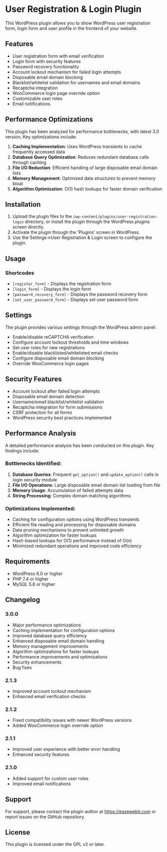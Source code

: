 # User Registration & Login Plugin

This WordPress plugin allows you to show WordPress user registration form, login form and user profile in the frontend of your website.

## Features

- User registration form with email verification
- Login form with security features  
- Password recovery functionality
- Account lockout mechanism for failed login attempts
- Disposable email domain blocking
- Blacklist/whitelist validation for usernames and email domains
- Recaptcha integration
- WooCommerce login page override option
- Customizable user roles
- Email notifications

## Performance Optimizations

This plugin has been analyzed for performance bottlenecks, with latest 3.0 version, Key optimizations include:

1. **Caching Implementation**: Uses WordPress transients to cache frequently accessed data
2. **Database Query Optimization**: Reduces redundant database calls through caching
3. **File I/O Reduction**: Efficient handling of large disposable email domain lists
4. **Memory Management**: Optimized data structures to prevent memory bloat
5. **Algorithm Optimization**: O(1) hash lookups for faster domain verification

## Installation

1. Upload the plugin files to the `/wp-content/plugins/user-registration-login` directory, or install the plugin through the WordPress plugins screen directly.
2. Activate the plugin through the 'Plugins' screen in WordPress.
3. Use the Settings->User Registration & Login screen to configure the plugin.

## Usage

### Shortcodes
- `[register_form]` - Displays the registration form
- `[login_form]` - Displays the login form
- `[password_recovery_form]` - Displays the password recovery form
- `[set_user_password_form]` - Displays set user password form

## Settings

The plugin provides various settings through the WordPress admin panel:
- Enable/disable reCAPTCHA verification
- Configure account lockout thresholds and time windows
- Set user roles for new registrations
- Enable/disable blacklisted/whitelisted email checks
- Configure disposable email domain blocking
- Override WooCommerce login pages

## Security Features

- Account lockout after failed login attempts
- Disposable email domain detection
- Username/email blacklist/whitelist validation
- Recaptcha integration for form submissions
- CSRF protection for all forms
- WordPress security best practices implemented

## Performance Analysis

A detailed performance analysis has been conducted on this plugin. Key findings include:

### Bottlenecks Identified:
1. **Database Queries**: Frequent `get_option()` and `update_option()` calls in login security module
2. **File I/O Operations**: Large disposable email domain list loading from file
3. **Memory Usage**: Accumulation of failed attempts data
4. **String Processing**: Complex domain matching algorithms

### Optimizations Implemented:
- Caching for configuration options using WordPress transients
- Efficient file reading and processing for disposable domains  
- Data pruning mechanisms to prevent unlimited growth
- Algorithm optimization for faster lookups
- Hash-based lookups for O(1) performance instead of O(n)
- Minimized redundant operations and improved code efficiency

## Requirements

- WordPress 6.0 or higher
- PHP 7.4 or higher
- MySQL 5.6 or higher

## Changelog

### 3.0.0
- Major performance optimizations
- Caching implementation for configuration options
- Improved database query efficiency
- Enhanced disposable email domain handling
- Memory management improvements
- Algorithm optimizations for faster lookups
- Performance improvements and optimizations
- Security enhancements
- Bug fixes

### 2.1.3
- Improved account lockout mechanism
- Enhanced email verification checks

### 2.1.2
- Fixed compatibility issues with newer WordPress versions
- Added WooCommerce login override option

### 2.1.1
- Improved user experience with better error handling
- Enhanced security features

### 2.1.0
- Added support for custom user roles
- Improved email notifications

## Support

For support, please contact the plugin author at https://eazewebit.com or report issues on the GitHub repository.

## License

This plugin is licensed under the GPL v2 or later.